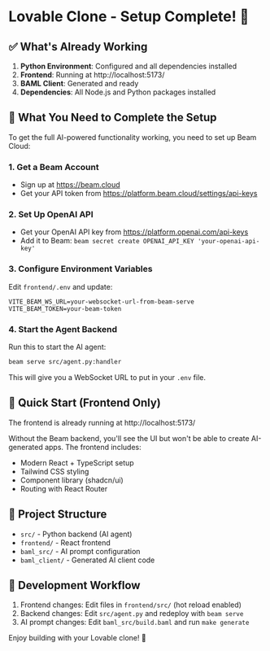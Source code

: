 # Lovable Clone - Setup Complete! 🎉

## ✅ What's Already Working

1. **Python Environment**: Configured and all dependencies installed
2. **Frontend**: Running at http://localhost:5173/
3. **BAML Client**: Generated and ready
4. **Dependencies**: All Node.js and Python packages installed

## 🔧 What You Need to Complete the Setup

To get the full AI-powered functionality working, you need to set up Beam Cloud:

### 1. Get a Beam Account
- Sign up at https://beam.cloud
- Get your API token from https://platform.beam.cloud/settings/api-keys

### 2. Set Up OpenAI API
- Get your OpenAI API key from https://platform.openai.com/api-keys
- Add it to Beam: `beam secret create OPENAI_API_KEY 'your-openai-api-key'`

### 3. Configure Environment Variables
Edit `frontend/.env` and update:
```env
VITE_BEAM_WS_URL=your-websocket-url-from-beam-serve
VITE_BEAM_TOKEN=your-beam-token
```

### 4. Start the Agent Backend
Run this to start the AI agent:
```bash
beam serve src/agent.py:handler
```
This will give you a WebSocket URL to put in your `.env` file.

## 🚀 Quick Start (Frontend Only)

The frontend is already running at http://localhost:5173/

Without the Beam backend, you'll see the UI but won't be able to create AI-generated apps. The frontend includes:
- Modern React + TypeScript setup
- Tailwind CSS styling  
- Component library (shadcn/ui)
- Routing with React Router

## 📁 Project Structure

- `src/` - Python backend (AI agent)
- `frontend/` - React frontend
- `baml_src/` - AI prompt configuration
- `baml_client/` - Generated AI client code

## 🔄 Development Workflow

1. Frontend changes: Edit files in `frontend/src/` (hot reload enabled)
2. Backend changes: Edit `src/agent.py` and redeploy with `beam serve`
3. AI prompt changes: Edit `baml_src/build.baml` and run `make generate`

Enjoy building with your Lovable clone! 🎨
